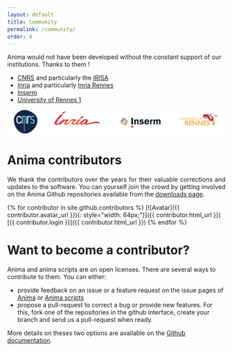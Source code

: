 ```yaml
---
layout: default
title: Community
permalink: /community/
order: 4
---
```


Anima would not have been developed without the constant support of our institutions. Thanks to them !

* [CNRS](https://www.cnrs.fr) and particularly the [IRISA](https://www.irisa.fr)
* [Inria](https://www.inria.fr) and particularly [Inria Rennes](https://www.inria.fr/rennes)
* [Inserm](https://www.inserm.fr)
* [University of Rennes 1](https://www.univ-rennes1.fr)

![logos](images/logos_equipe.png)

# Anima contributors

<p align="justify">
We thank the contributors over the years for their valuable corrections and updates to the software. You can yourself join the crowd by getting involved on the Anima Github repositories available from the <a href="{{ site.baseurl }}/downloads">downloads page</a>.
</p>

{% for contributor in site.github.contributors %}
[![Avatar]({{ contributor.avatar_url }}){: style="width: 64px;"}]({{ contributor.html_url }}) [{{ contributor.login }}]({{ contributor.html_url }})
{% endfor %}

# Want to become a contributor?

Anima and anima scripts are on open licenses. There are several ways to contribute to them. You can either:

* provide feedback on an issue or a feature request on the issue pages of [Anima](https://github.com/Inria-Visages/Anima-Public/issues) or [Anima scripts](https://github.com/Inria-Visages/Anima-Scripts-Public/issues)
* propose a pull-request to correct a bug or provide new features. For this, fork one of the repositories in the github interface, create your branch and send us a pull-request when ready. 

More details on theses two options are available on the [Github documentation](https://docs.github.com/en/desktop/contributing-and-collaborating-using-github-desktop/creating-an-issue-or-pull-request).
